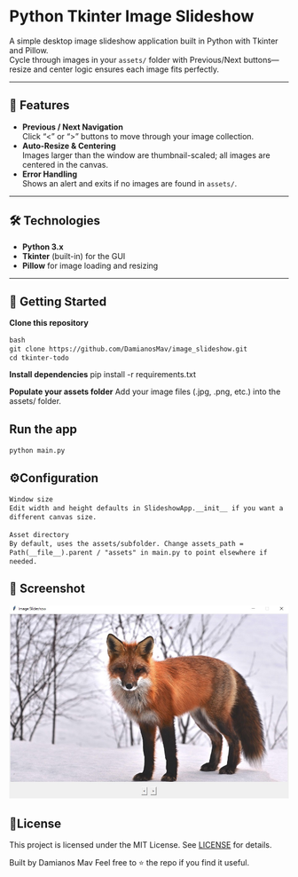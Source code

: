 # Python Tkinter Image Slideshow

A simple desktop image slideshow application built in Python with Tkinter and Pillow.  
Cycle through images in your `assets/` folder with Previous/Next buttons—resize and center logic ensures each image fits perfectly.

---

## 📝 Features

- **Previous / Next Navigation**  
  Click “<” or “>” buttons to move through your image collection.  
- **Auto-Resize & Centering**  
  Images larger than the window are thumbnail-scaled; all images are centered in the canvas.  
- **Error Handling**  
  Shows an alert and exits if no images are found in `assets/`.

---

## 🛠️ Technologies

- **Python 3.x**  
- **Tkinter** (built-in) for the GUI  
- **Pillow** for image loading and resizing  

---

## 🚀 Getting Started

 **Clone this repository**  
   ```
   bash
   git clone https://github.com/DamianosMav/image_slideshow.git
   cd tkinter-todo
   ```

 **Install dependencies**
    pip install -r requirements.txt

 **Populate your assets folder**
    Add your image files (.jpg, .png, etc.) into the assets/ folder.

## Run the app
    python main.py

## ⚙️Configuration
    Window size
    Edit width and height defaults in SlideshowApp.__init__ if you want a different canvas size.

    Asset directory
    By default, uses the assets/subfolder. Change assets_path = Path(__file__).parent / "assets" in main.py to point elsewhere if needed.

## 📸 Screenshot
![Main window with sample tasks](assets/App-photo.jpg)

## 📄License
This project is licensed under the MIT License. See [LICENSE](LICENSE) for details.

Built by Damianos Mav
Feel free to ⭐ the repo if you find it useful.